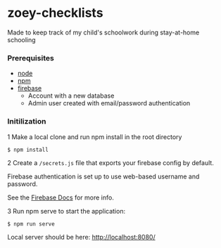 # zoey-checklists

Made to keep track of my child's schoolwork during stay-at-home schooling

### Prerequisites

- [node](https://nodejs.org/)
- [npm](https://www.npmjs.com/)
- [firebase](https://firebase.google.com)
  - Account with a new database
  - Admin user created with email/password authentication

### Initilization

1 Make a local clone and run npm install in the root directory

```
$ npm install
```

2 Create a `/secrets.js` file that exports your firebase config by default.

Firebase authentication is set up to use web-based username and password.

See the [Firebase Docs](https://firebase.google.com/docs/web/setup?authuser=0) for more info.

3 Run npm serve to start the application:

```
$ npm run serve
```

Local server should be here: [http://localhost:8080/](http://localhost:8080/)
